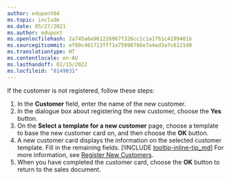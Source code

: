 ```yaml
---
author: edupont04
ms.topic: include
ms.date: 05/27/2021
ms.author: edupont
ms.openlocfilehash: 2a745a6a961226067f326cc1c1a1f61c4199401b
ms.sourcegitcommit: ef80c461713fff1a75998766e7a4ed3a7c6121d0
ms.translationtype: HT
ms.contentlocale: en-AU
ms.lasthandoff: 02/15/2022
ms.locfileid: "8149031"
---
```

If the customer is not registered, follow these steps:

1. In the **Customer** field, enter the name of the new customer.
2. In the dialogue box about registering the new customer, choose the **Yes** button.
3. On the **Select a template for a new customer** page, choose a template to base the new customer card on, and then choose the **OK** button.
4. A new customer card displays the information on the selected customer template. Fill in the remaining fields. [!INCLUDE [tooltip-inline-tip_md](tooltip-inline-tip_md.md)] For more information, see [Register New Customers](../sales-how-register-new-customers.md).  
5. When you have completed the customer card, choose the **OK** button to return to the sales document.
